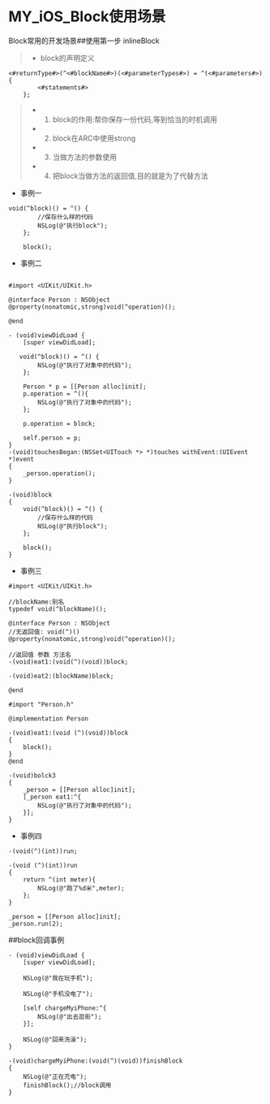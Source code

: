# MY_iOS_Block使用场景
Block常用的开发场景##使用第一步 inlineBlock

>- block的声明定义
```
<#returnType#>(^<#blockName#>)(<#parameterTypes#>) = ^(<#parameters#>) {
        <#statements#>
    };
```
>- 1. block的作用:帮你保存一份代码,等到恰当的时机调用
>- 2. block在ARC中使用strong
>- 3. 当做方法的参数使用
>- 4. 把block当做方法的返回值,目的就是为了代替方法
- 事例一

```
void(^block)() = ^() {
        //保存什么样的代码
        NSLog(@"执行block");
    };
    
    block();
```

- 事例二

```

#import <UIKit/UIKit.h>

@interface Person : NSObject
@property(nonatomic,strong)void(^operation)();

@end
```
```
- (void)viewDidLoad {
    [super viewDidLoad];

   void(^block)() = ^() {
        NSLog(@"执行了对象中的代码");
    };
    
    Person * p = [[Person alloc]init];
    p.operation = ^(){
        NSLog(@"执行了对象中的代码");
    };
    
    p.operation = block;
    
    self.person = p;
}
-(void)touchesBegan:(NSSet<UITouch *> *)touches withEvent:(UIEvent *)event
{
    _person.operation();
}

-(void)block
{
    void(^block)() = ^() {
        //保存什么样的代码
        NSLog(@"执行block");
    };
    
    block();
}
```

- 事例三

```
#import <UIKit/UIKit.h>

//blockName:别名
typedef void(^blockName)();

@interface Person : NSObject
//无返回值: void(^)()
@property(nonatomic,strong)void(^operation)();

//返回值 参数 方法名
-(void)eat1:(void(^)(void))block;

-(void)eat2:(blockName)block;

@end
```

```
#import "Person.h"

@implementation Person

-(void)eat1:(void (^)(void))block
{
    block();
}
@end
```

```
-(void)bolck3
{
    _person = [[Person alloc]init];
    [_person eat1:^{
        NSLog(@"执行了对象中的代码");
    }];
}
```

- 事例四

```
-(void(^)(int))run;
```

```
-(void (^)(int))run
{
    return ^(int meter){
        NSLog(@"跑了%d米",meter);
    };
}
```

```
_person = [[Person alloc]init];
_person.run(2);
```




##block回调事例
```
- (void)viewDidLoad {
    [super viewDidLoad];
    
    NSLog(@"我在玩手机");
    
    NSLog(@"手机没电了");
    
    [self chargeMyiPhone:^{
        NSLog(@"出去逛街");
    }];
    
    NSLog(@"回来洗澡");
}

-(void)chargeMyiPhone:(void(^)(void))finishBlock
{
    NSLog(@"正在充电");
    finishBlock();//block调用
}
